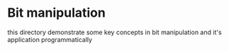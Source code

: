 # Bit manipulation

this directory demonstrate some key concepts in bit manipulation
and it's application programmatically

